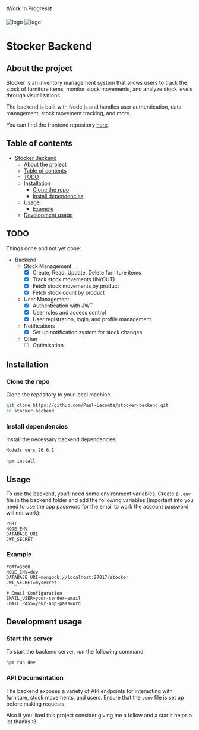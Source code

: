 ❗Work In Progress❗

![logo](assets/stocker_logo.svg)
![logo](assets/stocker_name.svg)

# Stocker Backend

## About the project
Stocker is an inventory management system that allows users to track the stock of furniture items, monitor stock movements, and analyze stock levels through visualizations.

The backend is built with Node.js and handles user authentication, data management, stock movement tracking, and more.

You can find the frontend repository [here](https://github.com/Paul-Lecomte/stocker-frontend).
## Table of contents
* [Stocker Backend](#stocker-backend)
    * [About the project](#about-the-project)
    * [Table of contents](#table-of-contents)
    * [TODO](#todo)
    * [Installation](#installation)
        * [Clone the repo](#clone-the-repo)
        * [Install dependencies](#install-dependencies)
    * [Usage](#usage)
        * [Example](#example)
    * [Development usage](#development-usage)

## TODO
Things done and not yet done:
- Backend
    - Stock Management
        - [x] Create, Read, Update, Delete furniture items
        - [x] Track stock movements (IN/OUT)
        - [x] Fetch stock movements by product
        - [x] Fetch stock count by product
    - User Management
        - [x] Authentication with JWT
        - [x] User roles and access control
        - [x] User registration, login, and profile management
    - Notifications
        - [x] Set up notification system for stock changes
    - Other
        - [ ] Optimisation

## Installation
### Clone the repo
Clone the repository to your local machine.
```bash
git clone https://github.com/Paul-Lecomte/stocker-backend.git
cd stocker-backend
```

### Install dependencies
Install the necessary backend dependencies.

```bash
NodeJs vers 20.6.1
```

```bash
npm install
```

## Usage
To use the backend, you'll need some environment variables. Create a `.env` file in the backend folder and add the following variables (Important info you need to use the app password for the email to work the account password will not work):
```env
PORT
NODE_ENV
DATABASE_URI
JWT_SECRET
```

### Example
```env
PORT=3000
NODE_ENV=dev
DATABASE_URI=mongodb://localhost:27017/stocker
JWT_SECRET=mysecret

# Email Configuration
EMAIL_USER=your-sender-email
EMAIL_PASS=your-app-password
```

## Development usage
### Start the server
To start the backend server, run the following command:
```bash
npm run dev
```

### API Documentation
The backend exposes a variety of API endpoints for interacting with furniture, stock movements, and users. Ensure that the `.env` file is set up before making requests.

Also if you liked this project consider giving me a follow and a star it helps a lot thanks :3